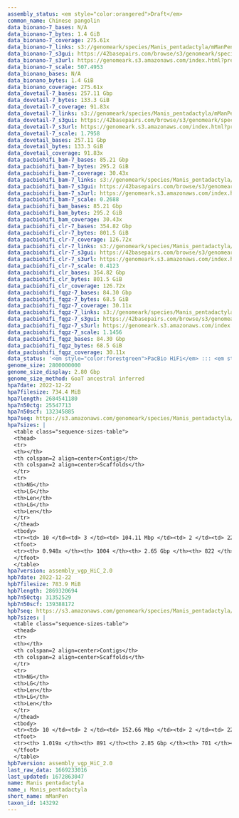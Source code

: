 ```yaml
---
assembly_status: <em style="color:orangered">Draft</em>
common_name: Chinese pangolin
data_bionano-7_bases: N/A
data_bionano-7_bytes: 1.4 GiB
data_bionano-7_coverage: 275.61x
data_bionano-7_links: s3://genomeark/species/Manis_pentadactyla/mManPen7/genomic_data/bionano/<br>
data_bionano-7_s3gui: https://42basepairs.com/browse/s3/genomeark/species/Manis_pentadactyla/mManPen7/genomic_data/bionano/
data_bionano-7_s3url: https://genomeark.s3.amazonaws.com/index.html?prefix=species/Manis_pentadactyla/mManPen7/genomic_data/bionano/
data_bionano-7_scale: 507.4953
data_bionano_bases: N/A
data_bionano_bytes: 1.4 GiB
data_bionano_coverage: 275.61x
data_dovetail-7_bases: 257.11 Gbp
data_dovetail-7_bytes: 133.3 GiB
data_dovetail-7_coverage: 91.83x
data_dovetail-7_links: s3://genomeark/species/Manis_pentadactyla/mManPen7/genomic_data/dovetail/<br>
data_dovetail-7_s3gui: https://42basepairs.com/browse/s3/genomeark/species/Manis_pentadactyla/mManPen7/genomic_data/dovetail/
data_dovetail-7_s3url: https://genomeark.s3.amazonaws.com/index.html?prefix=species/Manis_pentadactyla/mManPen7/genomic_data/dovetail/
data_dovetail-7_scale: 1.7958
data_dovetail_bases: 257.11 Gbp
data_dovetail_bytes: 133.3 GiB
data_dovetail_coverage: 91.83x
data_pacbiohifi_bam-7_bases: 85.21 Gbp
data_pacbiohifi_bam-7_bytes: 295.2 GiB
data_pacbiohifi_bam-7_coverage: 30.43x
data_pacbiohifi_bam-7_links: s3://genomeark/species/Manis_pentadactyla/mManPen7/genomic_data/pacbio_hifi/<br>
data_pacbiohifi_bam-7_s3gui: https://42basepairs.com/browse/s3/genomeark/species/Manis_pentadactyla/mManPen7/genomic_data/pacbio_hifi/
data_pacbiohifi_bam-7_s3url: https://genomeark.s3.amazonaws.com/index.html?prefix=species/Manis_pentadactyla/mManPen7/genomic_data/pacbio_hifi/
data_pacbiohifi_bam-7_scale: 0.2688
data_pacbiohifi_bam_bases: 85.21 Gbp
data_pacbiohifi_bam_bytes: 295.2 GiB
data_pacbiohifi_bam_coverage: 30.43x
data_pacbiohifi_clr-7_bases: 354.82 Gbp
data_pacbiohifi_clr-7_bytes: 801.5 GiB
data_pacbiohifi_clr-7_coverage: 126.72x
data_pacbiohifi_clr-7_links: s3://genomeark/species/Manis_pentadactyla/mManPen7/genomic_data/pacbio_hifi/<br>
data_pacbiohifi_clr-7_s3gui: https://42basepairs.com/browse/s3/genomeark/species/Manis_pentadactyla/mManPen7/genomic_data/pacbio_hifi/
data_pacbiohifi_clr-7_s3url: https://genomeark.s3.amazonaws.com/index.html?prefix=species/Manis_pentadactyla/mManPen7/genomic_data/pacbio_hifi/
data_pacbiohifi_clr-7_scale: 0.4123
data_pacbiohifi_clr_bases: 354.82 Gbp
data_pacbiohifi_clr_bytes: 801.5 GiB
data_pacbiohifi_clr_coverage: 126.72x
data_pacbiohifi_fqgz-7_bases: 84.30 Gbp
data_pacbiohifi_fqgz-7_bytes: 68.5 GiB
data_pacbiohifi_fqgz-7_coverage: 30.11x
data_pacbiohifi_fqgz-7_links: s3://genomeark/species/Manis_pentadactyla/mManPen7/genomic_data/pacbio_hifi/<br>
data_pacbiohifi_fqgz-7_s3gui: https://42basepairs.com/browse/s3/genomeark/species/Manis_pentadactyla/mManPen7/genomic_data/pacbio_hifi/
data_pacbiohifi_fqgz-7_s3url: https://genomeark.s3.amazonaws.com/index.html?prefix=species/Manis_pentadactyla/mManPen7/genomic_data/pacbio_hifi/
data_pacbiohifi_fqgz-7_scale: 1.1456
data_pacbiohifi_fqgz_bases: 84.30 Gbp
data_pacbiohifi_fqgz_bytes: 68.5 GiB
data_pacbiohifi_fqgz_coverage: 30.11x
data_status: '<em style="color:forestgreen">PacBio HiFi</em> ::: <em style="color:forestgreen">Dovetail</em>'
genome_size: 2800000000
genome_size_display: 2.80 Gbp
genome_size_method: GoaT ancestral inferred
hpa7date: 2022-12-22
hpa7filesize: 734.4 MiB
hpa7length: 2684541180
hpa7n50ctg: 25547713
hpa7n50scf: 132345885
hpa7seq: https://s3.amazonaws.com/genomeark/species/Manis_pentadactyla/mManPen7/assembly_vgp_HiC_2.0/mManPen7.HiC.hap1.20221222.fasta.gz
hpa7sizes: |
  <table class="sequence-sizes-table">
  <thead>
  <tr>
  <th></th>
  <th colspan=2 align=center>Contigs</th>
  <th colspan=2 align=center>Scaffolds</th>
  </tr>
  <tr>
  <th>NG</th>
  <th>LG</th>
  <th>Len</th>
  <th>LG</th>
  <th>Len</th>
  </tr>
  </thead>
  <tbody>
  <tr><td> 10 </td><td> 3 </td><td> 104.11 Mbp </td><td> 2 </td><td> 226.21 Mbp </td></tr>  <tr><td> 20 </td><td> 6 </td><td> 68.14 Mbp </td><td> 3 </td><td> 219.92 Mbp </td></tr>  <tr><td> 30 </td><td> 11 </td><td> 50.91 Mbp </td><td> 4 </td><td> 192.01 Mbp </td></tr>  <tr><td> 40 </td><td> 17 </td><td> 37.29 Mbp </td><td> 6 </td><td> 144.84 Mbp </td></tr>  <tr style="background-color:#cccccc;"><td> 50 </td><td> 26 </td><td style="background-color:#88ff88;"> 25.55 Mbp </td><td> 8 </td><td style="background-color:#88ff88;"> 132.35 Mbp </td></tr>  <tr><td> 60 </td><td> 37 </td><td> 22.07 Mbp </td><td> 10 </td><td> 122.66 Mbp </td></tr>  <tr><td> 70 </td><td> 52 </td><td> 15.04 Mbp </td><td> 13 </td><td> 102.93 Mbp </td></tr>  <tr><td> 80 </td><td> 77 </td><td> 7.49 Mbp </td><td> 16 </td><td> 61.44 Mbp </td></tr>  <tr><td> 90 </td><td> 203 </td><td> 0.77 Mbp </td><td> 60 </td><td> 1.50 Mbp </td></tr>  <tr><td> 100 </td><td> 0 </td><td>  </td><td> 0 </td><td>  </td></tr>  </tbody>
  <tfoot>
  <tr><th> 0.948x </th><th> 1004 </th><th> 2.65 Gbp </th><th> 822 </th><th> 2.68 Gbp </th></tr>
  </tfoot>
  </table>
hpa7version: assembly_vgp_HiC_2.0
hpb7date: 2022-12-22
hpb7filesize: 783.9 MiB
hpb7length: 2869320694
hpb7n50ctg: 31352529
hpb7n50scf: 139388172
hpb7seq: https://s3.amazonaws.com/genomeark/species/Manis_pentadactyla/mManPen7/assembly_vgp_HiC_2.0/mManPen7.HiC.hap2.20221222.fasta.gz
hpb7sizes: |
  <table class="sequence-sizes-table">
  <thead>
  <tr>
  <th></th>
  <th colspan=2 align=center>Contigs</th>
  <th colspan=2 align=center>Scaffolds</th>
  </tr>
  <tr>
  <th>NG</th>
  <th>LG</th>
  <th>Len</th>
  <th>LG</th>
  <th>Len</th>
  </tr>
  </thead>
  <tbody>
  <tr><td> 10 </td><td> 2 </td><td> 152.66 Mbp </td><td> 2 </td><td> 223.42 Mbp </td></tr>  <tr><td> 20 </td><td> 5 </td><td> 68.30 Mbp </td><td> 3 </td><td> 219.24 Mbp </td></tr>  <tr><td> 30 </td><td> 9 </td><td> 57.26 Mbp </td><td> 4 </td><td> 186.78 Mbp </td></tr>  <tr><td> 40 </td><td> 15 </td><td> 40.23 Mbp </td><td> 6 </td><td> 153.65 Mbp </td></tr>  <tr style="background-color:#cccccc;"><td> 50 </td><td> 23 </td><td style="background-color:#88ff88;"> 31.35 Mbp </td><td> 8 </td><td style="background-color:#88ff88;"> 139.39 Mbp </td></tr>  <tr><td> 60 </td><td> 32 </td><td> 25.31 Mbp </td><td> 10 </td><td> 123.59 Mbp </td></tr>  <tr><td> 70 </td><td> 45 </td><td> 19.37 Mbp </td><td> 13 </td><td> 102.57 Mbp </td></tr>  <tr><td> 80 </td><td> 63 </td><td> 11.94 Mbp </td><td> 16 </td><td> 76.89 Mbp </td></tr>  <tr><td> 90 </td><td> 105 </td><td> 3.22 Mbp </td><td> 20 </td><td> 31.49 Mbp </td></tr>  <tr><td> 100 </td><td> 383 </td><td> 309.02 Kbp </td><td> 189 </td><td> 477.06 Kbp </td></tr>  </tbody>
  <tfoot>
  <tr><th> 1.019x </th><th> 891 </th><th> 2.85 Gbp </th><th> 701 </th><th> 2.87 Gbp </th></tr>
  </tfoot>
  </table>
hpb7version: assembly_vgp_HiC_2.0
last_raw_data: 1669233016
last_updated: 1672863047
name: Manis pentadactyla
name_: Manis_pentadactyla
short_name: mManPen
taxon_id: 143292
---
```

